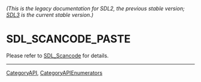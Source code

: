###### (This is the legacy documentation for SDL2, the previous stable version; [SDL3](https://wiki.libsdl.org/SDL3/) is the current stable version.)
# SDL_SCANCODE_PASTE

Please refer to [SDL_Scancode](SDL_Scancode) for details.

----
[CategoryAPI](CategoryAPI), [CategoryAPIEnumerators](CategoryAPIEnumerators)

